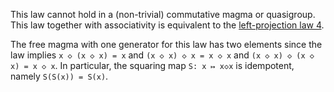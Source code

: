 This law cannot hold in a (non-trivial) commutative magma or quasigroup.  This law together with associativity is equivalent to the [left-projection law 4](https://teorth.github.io/equational_theories/implications/?4).

The free magma with one generator for this law has two elements since the law implies `x ◇ (x ◇ x) = x` and `(x ◇ x) ◇ x = x ◇ x` and `(x ◇ x) ◇ (x ◇ x) = x ◇ x`.  In particular, the squaring map `S: x ↦ x◇x` is idempotent, namely `S(S(x)) = S(x)`.  
